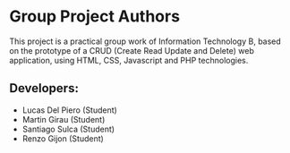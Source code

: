 Group Project Authors
===============

This project is a practical group work of Information Technology B, 
based on the prototype of a CRUD (Create Read Update and Delete) 
web application, using HTML, CSS, Javascript and PHP technologies.

## Developers:
* Lucas Del Piero (Student)
* Martin Girau (Student)
* Santiago Sulca (Student)
* Renzo Gijon (Student)